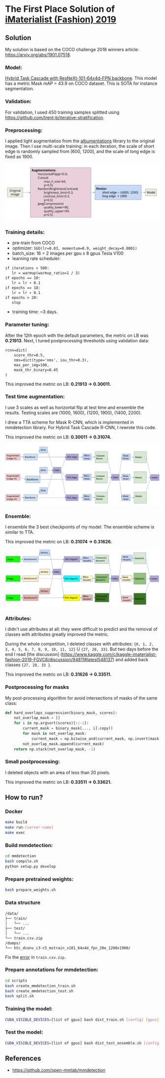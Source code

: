 # The First Place Solution of [iMaterialist (Fashion) 2019](https://www.kaggle.com/c/imaterialist-fashion-2019-FGVC6/)

## Solution
My solution is based on the COCO challenge 2018 winners article: https://arxiv.org/abs/1901.07518. 

### Model: 
[Hybrid Task Cascade with ResNeXt-101-64x4d-FPN backbone](https://github.com/open-mmlab/mmdetection/blob/master/configs/htc/htc_dconv_c3-c5_mstrain_400_1400_x101_64x4d_fpn_20e.py). This model has a metric Mask mAP = 43.9 on COCO dataset. This is SOTA for instance segmentation.

### Validation:
For validation, I used 450 training samples splitted using https://github.com/trent-b/iterative-stratification.

### Preprocessing:
I applied light augmentatios from the [albumentations](https://github.com/albu/albumentations) library to the original image. Then I use multi-scale training: in each iteration, the scale of short edge is randomly sampled
from [600, 1200], and the scale of long edge is fixed as 1900.

![preprocessing](figures/preproc.png)

### Training details:
* pre-train from COCO
* optimizer: `SGD(lr=0.03, momentum=0.9, weight_decay=0.0001)`
* batch_size: 16 = 2 images per gpu x 8 gpus Tesla V100
* learning rate scheduler:
```
if iterations < 500:
   lr = warmup(warmup_ratio=1 / 3)
if epochs == 10:
   lr = lr ∗ 0.1
if epochs == 18:
   lr = lr ∗ 0.1
if epochs > 20:
   stop
```
* training time: ~3 days.

### Parameter tuning:
After the 12th epoch with the default parameters, the metric on LB was **0.21913**. Next, I tuned postprocessing thresholds using validation data:
```
rcnn=dict(
    score_thr=0.5,
    nms=dict(type='nms', iou_thr=0.3),
    max_per_img=100,
    mask_thr_binary=0.45
)
```

This improved the metric on LB: **0.21913 -&gt; 0.30011.**

### Test time augmentation:
I use 3 scales as well as horizontal flip at test time and ensemble the results. Testing scales are (1000, 1600), (1200, 1900), (1400, 2200). 

I drew a TTA scheme for Mask R-CNN, which is implemented in mmdetection library. For Hybrid Task Cascade R-CNN, I rewrote this code. 

This improved the metric on LB: **0.30011 -&gt; 0.31074.**

![TTA](figures/tta.png)

### Ensemble:
I ensemble the 3 best checkpoints of my model. The ensemble scheme is similar to TTA. 

This improved the metric on LB: **0.31074 -&gt; 0.31626.**

![ensemble](figures/ensemble.png)

### Attributes:
I didn't use attributes at all: they were difficult to predict and the removal of classes with attributes greatly improved the metric. 

During the whole competition, I deleted classes with attributes: `{0, 1, 2, 3, 4, 5, 6, 7, 8, 9, 10, 11, 12}` U `{27, 28, 33}`. But two days before the end I read [the discussion] (https://www.kaggle.com/c/kaggle-imaterialist-fashion-2019-FGVC6/discussion/94811#latest548137) and added back classes `{27, 28, 33 }`. 

This improved the metric on LB: **0.31626 -&gt; 0.33511.**

### Postprocessing for masks
My post-processing algorithm for avoid intersections of masks of the same class:
```python
def hard_overlaps_suppression(binary_mask, scores):
    not_overlap_mask = []
    for i in np.argsort(scores)[::-1]:
        current_mask = binary_mask[..., i].copy()
        for mask in not_overlap_mask:
            current_mask = np.bitwise_and(current_mask, np.invert(mask))
        not_overlap_mask.append(current_mask)
    return np.stack(not_overlap_mask, -1)
```

### Small postprocessing:
I deleted objects with an area of less than 20 pixels. 

This improved the metric on LB: **0.33511 -&gt; 0.33621.**

## How to run?

### Docker
```bash
make build
make run-[server-name]
make exec
```

### Build mmdetection:
```bash
cd mmdetection
bash compile.sh
python setup.py develop
```

### Prepare pretrained weights:
```bash
bash prepare_weights.sh
```

### Data structure
```
/data/
├── train/
│   └── ...
├── test/
│   └── ...
└── train.csv.zip
/dumps/
└── htc_dconv_c3-c5_mstrain_x101_64x4d_fpn_20e_1200x1900/

```
Fix the [error](https://www.kaggle.com/c/kaggle-imaterialist-fashion-2019-FGVC6/discussion/91217#latest-529042) in `train.csv.zip.`

### Prepare annotations for mmdetection:
```bash
cd scripts
bash create_mmdetection_train.sh
bash create_mmdetection_test.sh
bash split.sh
```

### Training the model:
```bash
CUDA_VISIBLE_DEVICES=[list of gpus] bash dist_train.sh [config] [gpus] [--validate] 
```

### Test the model:
```bash
CUDA_VISIBLE_DEVICES=[list of gpus] bash dist_test_ensemble.sh [config] [gpus]
```


## References
* https://github.com/open-mmlab/mmdetection
